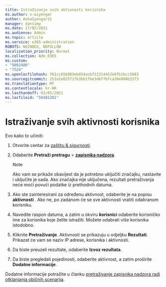 ```yaml
---
title: Istraživanje svih aktivnosti korisnika
ms.author: v-aiyengar
author: AshaIyengar21
manager: dansimp
ms.date: 17/02/2021
ms.audience: Admin
ms.topic: article
ms.service: o365-administration
ROBOTS: NOINDEX, NOFOLLOW
localization_priority: Normal
ms.collection: Adm_O365
ms.custom:
- "9002486"
- "7524"
ms.openlocfilehash: f61cc65b889eb854acbf22314452e8fb1bcc5883
ms.sourcegitcommit: 251e2e82571fb3bb1fbe3dbf7bfca30e004b3373
ms.translationtype: MT
ms.contentlocale: hr-HR
ms.lasthandoff: 03/05/2021
ms.locfileid: "50481201"
---
```

# <a name="investigate-all-the-users-activities"></a>Istraživanje svih aktivnosti korisnika

Evo kako to učiniti:

1. Otvorite centar za [zaštitu & sigurnosti](https://go.microsoft.com/fwlink/p/?linkid=2077143).
1. Odaberite **Pretraži pretragu**  >  **[zapisnika nadzora](https://go.microsoft.com/fwlink/?linkid=2103759)**.
    > [!NOTE]
    > Ako vam se prikaže obavijest da je potrebno uključiti značajku, nastavite i uključite je sada. Ako značajka nije uključena, rezultati pretraživanja neće moći povući podatke iz prethodnih datuma.

1. Ako ste zainteresirani za određenu aktivnost, odaberite je na popisu **aktivnosti** . Ako ne, po zadanom će se sve aktivnosti vratiti odabranom korisniku.
1. Navedite raspon datuma, a zatim u okviru **korisnici** odaberite korisničko ime za korisnika koje želite istražiti. Možete odabrati više korisnika istodobno.
1. Kliknite **Pretraživanje**. Aktivnosti se prikazuju u odjeljku **Rezultati**. Prikazat će vam se naziv IP adrese, korisnika i aktivnosti.
1. Da biste preuzeli rezultate, odaberite **Izvoz rezultata**.
1. Da biste pregledali pojedinosti, odaberite aktivnost, a zatim proširite **Dodatne informacije**.

Dodatne informacije potražite u članku [pretraživanje zapisnika nadzora radi otklanjanja običnih scenarija](https://go.microsoft.com/fwlink/?linkid=2103944).